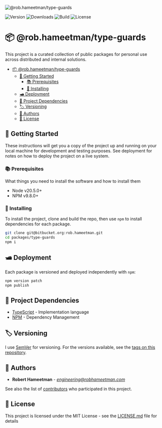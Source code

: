 ![@rob.hameetman/type-guards][header]

![Version](https://img.shields.io/npm/v/@rob.hameetman/type-guards)
![Downloads](https://img.shields.io/npm/dt/@rob.hameetman/type-guards)
![Build](https://img.shields.io/bitbucket/pipelines/rob.hameetman/master)
![License](https://img.shields.io/npm/l/@rob.hameetman/type-guards)

# 📦 @rob.hameetman/type-guards

This project is a curated collection of public packages for personal use across
distributed and internal solutions.

- [📦 @rob.hameetman/type-guards](#-robhameetmantype-guards)
  - [💼 Getting Started](#-getting-started)
    - [📚 Prerequisites](#-prerequisites)
    - [📲 Installing](#-installing)
  - [🛥 Deployment](#-deployment)
  - [🧾 Project Dependencies](#-project-dependencies)
  - [🏷 Versioning](#-versioning)
  - [📜 Authors](#-authors)
  - [📄 License](#-license)

## 💼 Getting Started

These instructions will get you a copy of the project up and running on your
local machine for development and testing purposes. See deployment for notes on
how to deploy the project on a live system.

### 📚 Prerequisites

What things you need to install the software and how to install them

- Node v20.5.0+
- NPM v9.8.0+

### 📲 Installing

To install the project, clone and build the repo, then use `npm` to install
dependencies for each package.

```bash
git clone git@bitbucket.org:rob.hameetman.git
cd packages/type-guards
npm i
```

## 🛥 Deployment

Each package is versioned and deployed independently with `npm`:

```bash
npm version patch
npm publish
```

## 🧾 Project Dependencies

- [TypeScript](https://www.typescriptlang.org/) - Implementation language
- [NPM](https://www.npmjs.com/) - Dependency Management

## 🏷 Versioning

I use [SemVer](http://semver.org/) for versioning. For the versions available,
see the [tags on this repository](https://github.com/RobHameetman/packages/tags/).

## 📜 Authors

- **Robert Hameetman** - *<engineering@robhameetman.com>*

See also the list of [contributors](https://github.com/RobHameetman/packages/graphs/contributors) who participated in this project.

## 📄 License

This project is licensed under the MIT License - see the [LICENSE.md](LICENSE.md) file for details

[header]: /.github/readme-type-guards.png "@rob.hameetman/type-guards"
